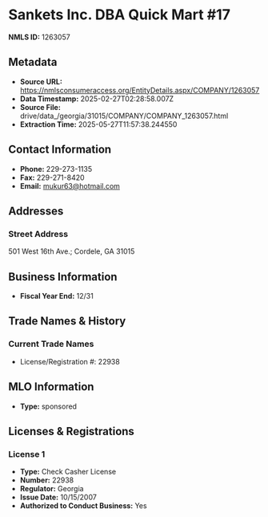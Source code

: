 # Sankets Inc. DBA Quick Mart #17

**NMLS ID:** 1263057

## Metadata
- **Source URL:** https://nmlsconsumeraccess.org/EntityDetails.aspx/COMPANY/1263057
- **Data Timestamp:** 2025-02-27T02:28:58.007Z
- **Source File:** drive/data_/georgia/31015/COMPANY/COMPANY_1263057.html
- **Extraction Time:** 2025-05-27T11:57:38.244550

## Contact Information
- **Phone:** 229-273-1135
- **Fax:** 229-271-8420
- **Email:** mukur63@hotmail.com

## Addresses
### Street Address
501 West 16th Ave.; Cordele, GA 31015

## Business Information
- **Fiscal Year End:** 12/31

## Trade Names & History
### Current Trade Names
- License/Registration #: 22938

## MLO Information
- **Type:** sponsored

## Licenses & Registrations

### License 1
- **Type:** Check Casher License
- **Number:** 22938
- **Regulator:** Georgia
- **Issue Date:** 10/15/2007
- **Authorized to Conduct Business:** Yes
